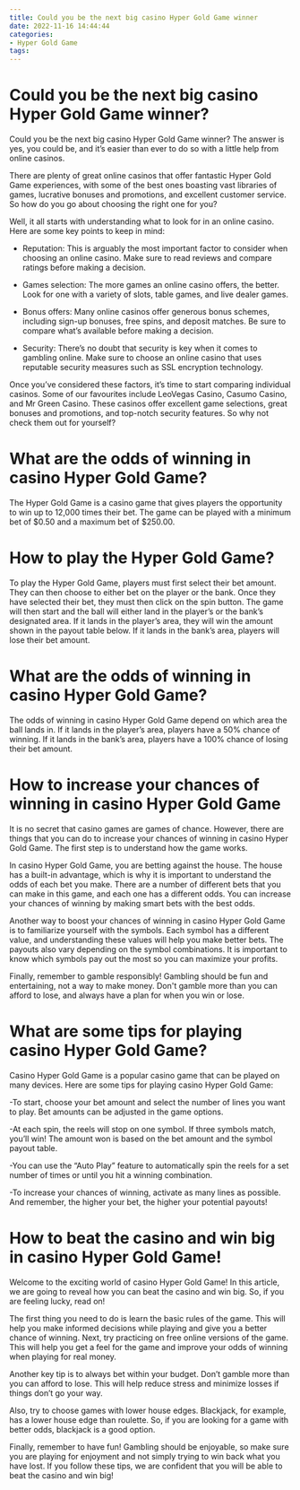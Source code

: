 ```yaml
---
title: Could you be the next big casino Hyper Gold Game winner
date: 2022-11-16 14:44:44
categories:
- Hyper Gold Game
tags:
---
```



#  Could you be the next big casino Hyper Gold Game winner?

Could you be the next big casino Hyper Gold Game winner? The answer is yes, you could be, and it’s easier than ever to do so with a little help from online casinos.

There are plenty of great online casinos that offer fantastic Hyper Gold Game experiences, with some of the best ones boasting vast libraries of games, lucrative bonuses and promotions, and excellent customer service. So how do you go about choosing the right one for you?

Well, it all starts with understanding what to look for in an online casino. Here are some key points to keep in mind:

- Reputation: This is arguably the most important factor to consider when choosing an online casino. Make sure to read reviews and compare ratings before making a decision.

- Games selection: The more games an online casino offers, the better. Look for one with a variety of slots, table games, and live dealer games.

- Bonus offers: Many online casinos offer generous bonus schemes, including sign-up bonuses, free spins, and deposit matches. Be sure to compare what’s available before making a decision.

- Security: There’s no doubt that security is key when it comes to gambling online. Make sure to choose an online casino that uses reputable security measures such as SSL encryption technology.

Once you’ve considered these factors, it’s time to start comparing individual casinos. Some of our favourites include LeoVegas Casino, Casumo Casino, and Mr Green Casino. These casinos offer excellent game selections, great bonuses and promotions, and top-notch security features. So why not check them out for yourself?

#  What are the odds of winning in casino Hyper Gold Game?

The Hyper Gold Game is a casino game that gives players the opportunity to win up to 12,000 times their bet. The game can be played with a minimum bet of $0.50 and a maximum bet of $250.00.

# How to play the Hyper Gold Game?

To play the Hyper Gold Game, players must first select their bet amount. They can then choose to either bet on the player or the bank. Once they have selected their bet, they must then click on the spin button. The game will then start and the ball will either land in the player’s or the bank’s designated area. If it lands in the player’s area, they will win the amount shown in the payout table below. If it lands in the bank’s area, players will lose their bet amount.

# What are the odds of winning in casino Hyper Gold Game?

The odds of winning in casino Hyper Gold Game depend on which area the ball lands in. If it lands in the player’s area, players have a 50% chance of winning. If it lands in the bank’s area, players have a 100% chance of losing their bet amount.

#  How to increase your chances of winning in casino Hyper Gold Game

It is no secret that casino games are games of chance. However, there are things that you can do to increase your chances of winning in casino Hyper Gold Game. The first step is to understand how the game works.

In casino Hyper Gold Game, you are betting against the house. The house has a built-in advantage, which is why it is important to understand the odds of each bet you make. There are a number of different bets that you can make in this game, and each one has a different odds. You can increase your chances of winning by making smart bets with the best odds.

Another way to boost your chances of winning in casino Hyper Gold Game is to familiarize yourself with the symbols. Each symbol has a different value, and understanding these values will help you make better bets. The payouts also vary depending on the symbol combinations. It is important to know which symbols pay out the most so you can maximize your profits.

Finally, remember to gamble responsibly! Gambling should be fun and entertaining, not a way to make money. Don't gamble more than you can afford to lose, and always have a plan for when you win or lose.

#  What are some tips for playing casino Hyper Gold Game?

Casino Hyper Gold Game is a popular casino game that can be played on many devices. Here are some tips for playing casino Hyper Gold Game:

-To start, choose your bet amount and select the number of lines you want to play. Bet amounts can be adjusted in the game options.

-At each spin, the reels will stop on one symbol. If three symbols match, you’ll win! The amount won is based on the bet amount and the symbol payout table.

-You can use the “Auto Play” feature to automatically spin the reels for a set number of times or until you hit a winning combination.

-To increase your chances of winning, activate as many lines as possible. And remember, the higher your bet, the higher your potential payouts!

#  How to beat the casino and win big in casino Hyper Gold Game!

Welcome to the exciting world of casino Hyper Gold Game! In this article, we are going to reveal how you can beat the casino and win big. So, if you are feeling lucky, read on!

The first thing you need to do is learn the basic rules of the game. This will help you make informed decisions while playing and give you a better chance of winning. Next, try practicing on free online versions of the game. This will help you get a feel for the game and improve your odds of winning when playing for real money.

Another key tip is to always bet within your budget. Don’t gamble more than you can afford to lose. This will help reduce stress and minimize losses if things don’t go your way.

Also, try to choose games with lower house edges. Blackjack, for example, has a lower house edge than roulette. So, if you are looking for a game with better odds, blackjack is a good option.

Finally, remember to have fun! Gambling should be enjoyable, so make sure you are playing for enjoyment and not simply trying to win back what you have lost. If you follow these tips, we are confident that you will be able to beat the casino and win big!